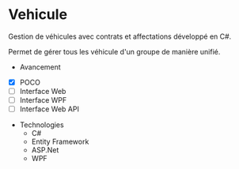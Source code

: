 ﻿Vehicule
========

Gestion de véhicules avec contrats et affectations développé en C#.

Permet de gérer tous les véhicule d'un groupe de manière unifié.

- Avancement
- [x] POCO
- [ ] Interface Web
- [ ] Interface WPF
- [ ] Interface Web API

- Technologies
  - C#
  - Entity Framework
  - ASP.Net
  - WPF
  
  
